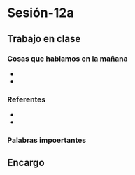 # Sesión-12a

## Trabajo en clase

### Cosas que hablamos en la mañana

- 

- 

### Referentes

-

-

### Palabras impoertantes

## Encargo
